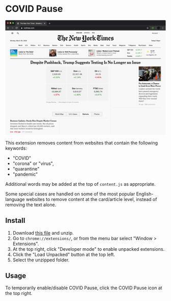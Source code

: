 # COVID Pause

![nytimes.com](images/covidpause.gif)

This extension removes content from websites that contain the following keywords:

* "COVID"
* "corona" or "virus",
* "quarantine"
* "pandemic"

Additional words may be added at the top of `content.js` as appropriate.

Some special cases are handled on some of the most popular English-language websites to remove content at the card/article level, instead of removing the text alone.

## Install

1. Download [this file](https://github.com/kylemcdonald/COVIDPause/archive/master.zip) and unzip.
2. Go to `chrome://extensions/`, or from the menu bar select "Window > Extensions".
3. At the top right, click "Developer mode" to enable unpacked extensions.
4. Click the "Load Unpacked" button at the top left.
5. Select the unzipped folder.

## Usage

To temporarily enable/disable COVID Pause, click the COVID Pause icon at the top right.

